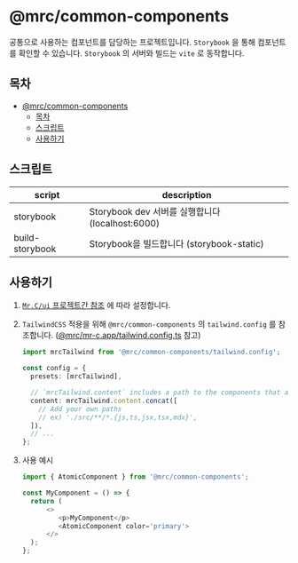 # @mrc/common-components

공통으로 사용하는 컴포넌트를 담당하는 프로젝트입니다. `Storybook` 을 통해 컴포넌트를 확인할 수 있습니다.
`Storybook` 의 서버와 빌드는 `vite` 로 동작합니다.

## 목차

- [@mrc/common-components](#mrccommon-components)
  - [목차](#목차)
  - [스크립트](#스크립트)
  - [사용하기](#사용하기)

## 스크립트

| script          | description                                      |
| --------------- | ------------------------------------------------ |
| storybook       | Storybook dev 서버를 실행합니다 (localhost:6000) |
| build-storybook | Storybook을 빌드합니다 (storybook-static)        |

## 사용하기

1. [`Mr.C/ui` 프로젝트간 참조](../../README.md#프로젝트간-참조) 에 따라 설정합니다.
2. `TailwindCSS` 적용을 위해 `@mrc/common-components` 의 `tailwind.config` 를 참조합니다. ([@mrc/mr-c.app/tailwind.config.ts](../mr-c.app/tailwind.config.ts) 참고)

   ```typescript
   import mrcTailwind from '@mrc/common-components/tailwind.config';

   const config = {
     presets: [mrcTailwind],

     // `mrcTailwind.content` includes a path to the components that are using tailwind in @mrc/common-components
     content: mrcTailwind.content.concat([
       // Add your own paths
       // ex) './src/**/*.{js,ts,jsx,tsx,mdx}',
     ]),
     // ...
   };
   ```

3. 사용 예시

   ```typescript
   import { AtomicComponent } from '@mrc/common-components';

   const MyComponent = () => {
     return (
         <>
            <p>MyComponent</p>
            <AtomicComponent color='primary'>
         </>
     );
   };
   ```
